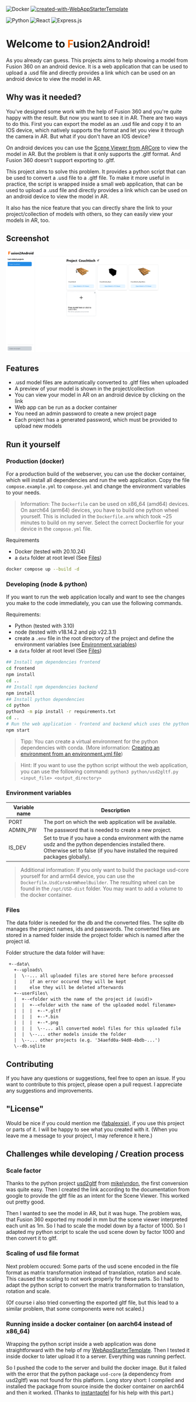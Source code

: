 ![Docker](https://img.shields.io/badge/docker-%230db7ed.svg?style=for-the-badge&logo=docker&logoColor=white)
[![created-with-WebAppStarterTemplate](https://img.shields.io/badge/Created%20with-WebAppStarterTemplate-1f425f.svg)](https://github.com/fabalexsie/WebAppStarterTemplate)

![Python](https://img.shields.io/badge/python-3670A0?style=for-the-badge&logo=python&logoColor=ffdd54)
![React](https://img.shields.io/badge/react-%2320232a.svg?style=for-the-badge&logo=react&logoColor=%2361DAFB)
![Express.js](https://img.shields.io/badge/express.js-%23404d59.svg?style=for-the-badge&logo=express&logoColor=%2361DAFB)

# Welcome to <span style="color: #ff6b00">F</span>usion2Android!

As you already can guess. This projects aims to help showing a model from Fusion 360 on an android device. It is a web application that can be used to upload a .usd file and directly provides a link which can be used on an android device to view the model in AR.

## Why was it needed?

You've designed some work with the help of Fusion 360 and you're quite happy with the result. But now you want to see it in AR. There are two ways to do this. First you can export the model as an .usd file and copy it to an IOS device, which natively supports the format and let you view it through the camera in AR. But what if you don't have an IOS device?

On android devices you can use the [Scene Viewer from ARCore](https://developers.google.com/ar/develop/scene-viewer#3d-or-ar) to view the model in AR. But the problem is that it only supports the .gltf format. And Fusion 360 doesn't support exporting to .gltf.

This project aims to solve this problem. It provides a python script that can be used to convert a .usd file to a .gltf file. To make it more useful in practice, the script is wrapped inside a small web application, that can be used to upload a .usd file and directly provides a link which can be used on an android device to view the model in AR.

It also has the nice feature that you can directly share the link to your project/collection of models with others, so they can easily view your models in AR, too.

## Screenshot

[![Screenshot of a project view of the web application](res/screenshot_project_view.png)](res/screenshot_project_view.png)

## Features

- .usd model files are automatically converted to .gltf files when uploaded
- A preview of your model is shown in the project/collection
- You can view your model in AR on an android device by clicking on the link
- Web app can be run as a docker container
- You need an admin password to create a new project page
- Each project has a generated password, which must be provided to upload new models

## Run it yourself

### Production (docker)

For a production build of the webserver, you can use the docker container, which will install all dependencies and run the web application. Copy the file `compose.example.yml` to `compose.yml` and change the environment variables to your needs.

> Information: The `Dockerfile` can be used on x86_64 (amd64) devices. On aarch64 (arm64) devices, you have to build one python wheel yourself. This is included in the `Dockerfile.arm` which took ~25 minutes to build on my server.
> Select the correct Dockerfile for your device in the `compose.yml` file.

Requirements

- Docker (tested with 20.10.24)
- a `data` folder at root level (See [Files](#files))

```bash
docker compose up --build -d
```

### Developing (node & python)

If you want to run the web application locally and want to see the changes you make to the code immediately, you can use the following commands.

Requirements:

- Python (tested with 3.10)
- node (tested with v18.14.2 and pip v22.3.1)
- create a `.env` file in the root directory of the project and define the environment variables (see [Environment variables](#environment-variables))
- a `data` folder at root level (See [Files](#files))

```bash
## Install npm dependencies frontend
cd frontend
npm install
cd ..
## Install npm dependencies backend
npm install
## Install python dependencies
cd python
python3 -m pip install -r requirements.txt
cd ..
# Run the web application - frontend and backend which uses the python script
npm start
```

> Tipp: You can create a virtual environment for the python dependencies with conda. (More information: [Creating an environment from an environment.yml file](https://docs.conda.io/projects/conda/en/latest/user-guide/tasks/manage-environments.html#creating-an-environment-from-an-environment-yml-file))

> Hint: If you want to use the python script without the web application, you can use the following command: `python3 python/usd2gltf.py <input_file> <output_directory>`

### Environment variables

| Variable name | Description                                                                                                                                                                                |
| ------------- | ------------------------------------------------------------------------------------------------------------------------------------------------------------------------------------------ |
| PORT          | The port on which the web application will be available.                                                                                                                                   |
| ADMIN_PW      | The password that is needed to create a new project.                                                                                                                                       |
| IS_DEV        | Set to true if you have a conda environment with the name usdz and the python dependencies installed there. Otherwise set to false (if you have installed the required packages globally). |

> Additional information: If you only want to build the package usd-core yourself for and arm64 device, you can use the `Dockerfile.UsdCoreArmWheelBuilder`. The resulting wheel can be found in the `/opt/USD-dist` folder. You may want to add a volume to the docker container.

### Files

The data folder is needed for the db and the converted files. The sqlite db manages the project names, ids and passwords. The converted files are stored in a named folder inside the project folder which is named after the project id.

Folder structure the data folder will have:

```
 +--data\
   +--uploads\
   |  \--... all uploaded files are stored here before processed
   |     if an error occured they will be kept
   |     else they will be deleted afterwards
   +--userFiles\
   |  +--<folder with the name of the project id (uuid)>
   |  |  +--<folder with the name of the uploaded model filename>
   |  |  |  +--*.gltf
   |  |  |  +--*.bin
   |  |  |  +--*.png
   |  |  |  \--... all converted model files for this uploaded file
   |  |  \--... other models inside the folder
   |  \--... other projects (e.g. '34aefd0a-94d0-4bdb-...')
   \--db.sqlite
```

## Contributing

If you have any questions or suggestions, feel free to open an issue.
If you want to contribute to this project, please open a pull request. I appreciate any suggestions and improvements.

## "License"

Would be nice if you could mention me ([fabalexsie](https://github.com/fabalexsie/)), if you use this project or parts of it. I will be happy to see what you created with it. (When you leave me a message to your project, I may reference it here.)

## Challenges while developing / Creation process

### Scale factor

Thanks to the python project [usd2gltf](https://pypi.org/project/usd2gltf/) from [mikelyndon](https://github.com/mikelyndon), the first conversion was quite easy. Then I created the link according to the documentation from google to provide the gltf file as an intent for the Scene Viewer. This worked out pretty good.

Then I wanted to see the model in AR, but it was huge. The problem was, that Fusion 360 exported my model in mm but the scene viewer interpreted each unit as 1m. So I had to scale the model down by a factor of 1000. So I adapted my python script to scale the usd scene down by factor 1000 and then convert it to gltf.

### Scaling of usd file format

Next problem occured: Some parts of the usd scene encoded in the file format as matrix transformation instead of translation, rotation and scale. This caused the scaling to not work properly for these parts. So I had to adapt the python script to convert the matrix transformation to translation, rotation and scale.

(Of course i also tried converting the exported gltf file, but this lead to a similar problem, that some components were not scaled.)

### Running inside a docker container (on aarch64 instead of x86_64)

Wrapping the python script inside a web application was done straightforward with the help of my [WebAppStarterTemplate](https://github.com/fabalexsie/WebAppStarterTemplate). Then I tested it inside docker to later upload it to a server. Everything was running perfect.

So I pushed the code to the server and build the docker image. But it failed with the error that the python package `usd-core` (a dependency from usd2gltf) was not found for this platform. Long story short: I compiled and installed the package from source inside the docker container on aarch64 and then it worked. (Thanks to [instantapfel](https://github.com/instantapfel/) for his help with this part.)
